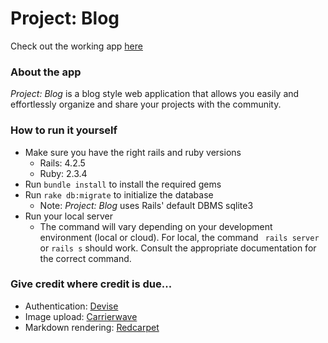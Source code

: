 # Project: Blog

Check out the working app [here](http://projectblog.ryanstamp.com)

### About the app

_Project: Blog_ is a blog style web application that allows you easily and effortlessly organize and share your projects with the community.

### How to run it yourself

- Make sure you have the right rails and ruby versions
  - Rails: 4.2.5
  - Ruby: 2.3.4
- Run `bundle install` to install the required gems
- Run `rake db:migrate` to initialize the database
  - Note: _Project: Blog_ uses Rails' default DBMS sqlite3
- Run your local server
  - The command will vary depending on your development environment (local or cloud). For local, the command ` rails server` or `rails s` should work. Consult the appropriate documentation for the correct command.

### Give credit where credit is due...

- Authentication: [Devise](https://github.com/plataformatec/devise)
- Image upload: [Carrierwave](https://github.com/carrierwaveuploader/carrierwave)
- Markdown rendering: [Redcarpet](https://github.com/vmg/redcarpet)
